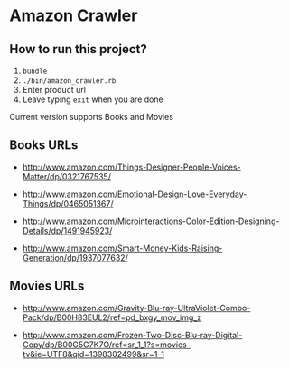 Amazon Crawler
=======

## How to run this project?

1. ```bundle```
2. ```./bin/amazon_crawler.rb```
3. Enter product url
4. Leave typing `exit` when you are done

Current version supports Books and Movies

## Books URLs

* http://www.amazon.com/Things-Designer-People-Voices-Matter/dp/0321767535/

* http://www.amazon.com/Emotional-Design-Love-Everyday-Things/dp/0465051367/

* http://www.amazon.com/Microinteractions-Color-Edition-Designing-Details/dp/1491945923/

* http://www.amazon.com/Smart-Money-Kids-Raising-Generation/dp/1937077632/

## Movies URLs

* http://www.amazon.com/Gravity-Blu-ray-UltraViolet-Combo-Pack/dp/B00H83EUL2/ref=pd_bxgy_mov_img_z

* http://www.amazon.com/Frozen-Two-Disc-Blu-ray-Digital-Copy/dp/B00G5G7K7O/ref=sr_1_1?s=movies-tv&ie=UTF8&qid=1398302499&sr=1-1
